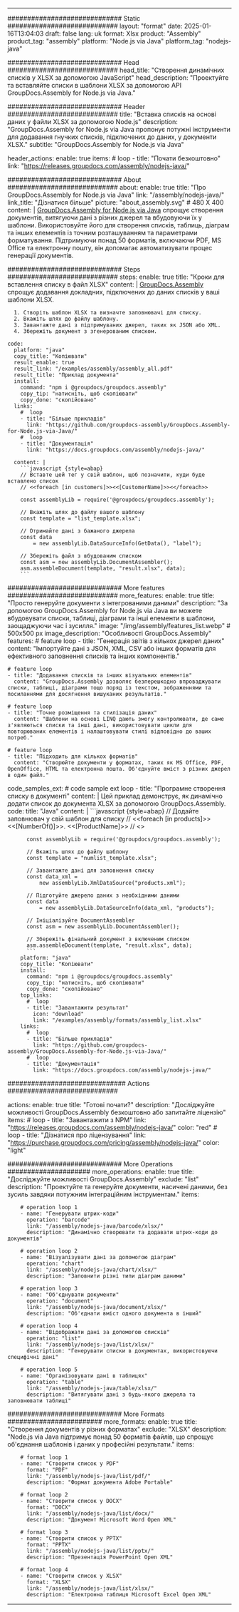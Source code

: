 



---
############################# Static ############################
layout: "format"
date:  2025-01-16T13:04:03
draft: false
lang: uk
format: Xlsx
product: "Assembly"
product_tag: "assembly"
platform: "Node.js via Java"
platform_tag: "nodejs-java"

############################# Head ############################
head_title: "Створення динамічних списків у XLSX за допомогою JavaScript"
head_description: "Проектуйте та вставляйте списки в шаблони XLSX за допомогою API GroupDocs.Assembly for Node.js via Java."

############################# Header ############################
title: "Вставка списків на основі даних у файли XLSX за допомогою Node.js" 
description: "GroupDocs.Assembly for Node.js via Java пропонує потужні інструменти для додавання гнучких списків, підключених до даних, у документи XLSX."
subtitle: "GroupDocs.Assembly for Node.js via Java" 

header_actions:
  enable: true
  items:
    #  loop
    - title: "Почати безкоштовно"
      link: "https://releases.groupdocs.com/assembly/nodejs-java/"
      
############################# About ############################
about:
    enable: true
    title: "Про GroupDocs.Assembly for Node.js via Java"
    link: "/assembly/nodejs-java/"
    link_title: "Дізнатися більше"
    picture: "about_assembly.svg" # 480 X 400
    content: |
       [GroupDocs.Assembly for Node.js via Java](/assembly/nodejs-java/) спрощує створення документів, витягуючи дані з різних джерел та вбудовуючи їх у шаблони. Використовуйте його для створення списків, таблиць, діаграм та інших елементів із точним розташуванням та параметрами форматування. Підтримуючи понад 50 форматів, включаючи PDF, MS Office та електронну пошту, він допомагає автоматизувати процес генерації документів.

############################# Steps ############################
steps:
    enable: true
    title: "Кроки для вставлення списку в файл XLSX"
    content: |
      [GroupDocs.Assembly](/assembly/nodejs-java/) спрощує додавання докладних, підключених до даних списків у ваші шаблони XLSX.
      
      1. Створіть шаблон XLSX та визначте заповнювачі для списку.
      2. Вкажіть шлях до файлу шаблону.
      3. Завантажте дані з підтримуваних джерел, таких як JSON або XML.
      4. Збережіть документ з згенерованим списком.
   
    code:
      platform: "java"
      copy_title: "Копіювати"
      result_enable: true
      result_link: "/examples/assembly/assembly_all.pdf"
      result_title: "Приклад документа"
      install:
        command: "npm i @groupdocs/groupdocs.assembly"
        copy_tip: "натисніть, щоб скопіювати"
        copy_done: "скопійовано"
      links:
        #  loop
        - title: "Більше прикладів"
          link: "https://github.com/groupdocs-assembly/GroupDocs.Assembly-for-Node.js-via-Java/"
        #  loop
        - title: "Документація"
          link: "https://docs.groupdocs.com/assembly/nodejs-java/"
          
      content: |
        ```javascript {style=abap}
        // Вставте цей тег у свій шаблон, щоб позначити, куди буде вставлено список
        // <<foreach [in customers]>><<[CustomerName]>><</foreach>>
    
        const assemblyLib = require('@groupdocs/groupdocs.assembly');

        // Вкажіть шлях до файлу вашого шаблону
        const template = "list_template.xlsx";

        // Отримайте дані з бажаного джерела
        const data 
            = new assemblyLib.DataSourceInfo(GetData(), "label");

        // Збережіть файл з вбудованим списком
        const asm = new assemblyLib.DocumentAssembler();
        asm.assembleDocument(template, "result.xlsx", data);
        ```           

############################# More features ############################
more_features:
  enable: true
  title: "Просто генеруйте документи з інтегрованими даними"
  description: "За допомогою GroupDocs.Assembly for Node.js via Java ви можете вбудовувати списки, таблиці, діаграми та інші елементи в шаблони, заощаджуючи час і зусилля."
  image: "/img/assembly/features_list.webp" # 500x500 px
  image_description: "Особливості GroupDocs.Assembly"
  features:
    # feature loop
    - title: "Генерація звітів з кількох джерел даних"
      content: "Імпортуйте дані з JSON, XML, CSV або інших форматів для ефективного заповнення списків та інших компонентів."

    # feature loop
    - title: "Додавання списків та інших візуальних елементів"
      content: "GroupDocs.Assembly дозволяє безперешкодно впроваджувати списки, таблиці, діаграми тощо поряд із текстом, зображеннями та посиланнями для досягнення вишуканих результатів."

    # feature loop
    - title: "Точне розміщення та стилізація даних"
      content: "Шаблони на основі LINQ дають змогу контролювати, де саме з'являються списки та інші дані, використовувати цикли для повторюваних елементів і налаштовувати стилі відповідно до ваших потреб."

    # feature loop
    - title: "Підходить для кількох форматів"
      content: "Створюйте документи у форматах, таких як MS Office, PDF, OpenOffice, HTML та електронна пошта. Об'єднуйте вміст з різних джерел в один файл."
      
  code_samples_ext:
    # code sample ext loop
    - title: "Програмне створення списку в документі"
      content: |
        Цей приклад демонструє, як динамічно додати список до документа XLSX за допомогою GroupDocs.Assembly.
      code:
        title: "Java"
        content: |
          ```javascript {style=abap}
          // Додайте заповнювач у свій шаблон для списку
          // <<foreach [in products]>><<[NumberOf()]>>. <<[ProductName]>>
          // <</foreach>>
          
          const assemblyLib = require('@groupdocs/groupdocs.assembly');

          // Вкажіть шлях до файлу шаблону
          const template = "numlist_template.xlsx";

          // Завантажте дані для заповнення списку
          const data_xml =
              new assemblyLib.XmlDataSource("products.xml");

          // Підготуйте джерело даних з необхідними даними
          const data 
              = new assemblyLib.DataSourceInfo(data_xml, "products");

          // Ініціалізуйте DocumentAssembler
          const asm = new assemblyLib.DocumentAssembler();

          // Збережіть фінальний документ з включеним списком
          asm.assembleDocument(template, "result.xlsx", data);
          ```
        platform: "java"
        copy_title: "Копіювати"
        install:
          command: "npm i @groupdocs/groupdocs.assembly"
          copy_tip: "натисніть, щоб скопіювати"
          copy_done: "скопійовано"
        top_links:
          #  loop
          - title: "Завантажити результат"
            icon: "download"
            link: "/examples/assembly/formats/assembly_list.xlsx"
        links:
          #  loop
          - title: "Більше прикладів"
            link: "https://github.com/groupdocs-assembly/GroupDocs.Assembly-for-Node.js-via-Java/"
          #  loop
          - title: "Документація"
            link: "https://docs.groupdocs.com/assembly/nodejs-java/"
            

            


############################## Actions ############################

actions:
  enable: true
  title: "Готові почати?"
  description: "Досліджуйте можливості GroupDocs.Assembly безкоштовно або запитайте ліцензію"
  items:
    #  loop
    - title: "Завантажити з NPM"
      link: "https://releases.groupdocs.com/assembly/nodejs-java/"
      color: "red"
        #  loop
    - title: "Дізнатися про ліцензування"
      link: "https://purchase.groupdocs.com/pricing/assembly/nodejs-java/"
      color: "light"


############################# More Operations #####################
more_operations:
    enable: true
    title: "Досліджуйте можливості GroupDocs.Assembly"
    exclude: "list"
    description: "Проектуйте та генеруйте документи, насичені даними, без зусиль завдяки потужним інтеграційним інструментам."
    items: 
          
        # operation loop 1
        - name: "Генерувати штрих-коди"
          operation: "barcode"
          link: "/assembly/nodejs-java/barcode/xlsx/"
          description: "Динамічно створювати та додавати штрих-коди до документів"

        # operation loop 2
        - name: "Візуалізувати дані за допомогою діаграм"
          operation: "chart"
          link: "/assembly/nodejs-java/chart/xlsx/"
          description: "Заповнити різні типи діаграм даними"

        # operation loop 3
        - name: "Об'єднувати документи"
          operation: "document"
          link: "/assembly/nodejs-java/document/xlsx/"
          description: "Об'єднати вміст одного документа в інший"

        # operation loop 4
        - name: "Відображати дані за допомогою списків"
          operation: "list"
          link: "/assembly/nodejs-java/list/xlsx/"
          description: "Генерувати списки в документах, використовуючи специфічні дані"

        # operation loop 5
        - name: "Організовувати дані в таблицях"
          operation: "table"
          link: "/assembly/nodejs-java/table/xlsx/"
          description: "Витягувати дані з будь-якого джерела та заповнювати таблиці"
         
          
############################# More Formats ########################
more_formats:
    enable: true
    title: "Створення документів у різних форматах"
    exclude: "XLSX"
    description: "Node.js via Java підтримує понад 50 форматів файлів, що спрощує об'єднання шаблонів і даних у професійні результати."
    items: 
          
        # format loop 1
        - name: "Створити список у PDF"
          format: "PDF"
          link: "/assembly/nodejs-java/list/pdf/"
          description: "Формат документа Adobe Portable"
          
        # format loop 2
        - name: "Створити список у DOCX"
          format: "DOCX"
          link: "/assembly/nodejs-java/list/docx/"
          description: "Документ Microsoft Word Open XML"
          
        # format loop 3
        - name: "Створити список у PPTX"
          format: "PPTX"
          link: "/assembly/nodejs-java/list/pptx/"
          description: "Презентація PowerPoint Open XML"
          
        # format loop 4
        - name: "Створити список у XLSX"
          format: "XLSX"
          link: "/assembly/nodejs-java/list/xlsx/"
          description: "Електронна таблиця Microsoft Excel Open XML"


          

---